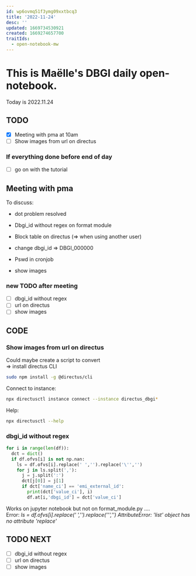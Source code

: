 ```yaml
---
id: wp6ovmq51f3ymg09xxtbcq3
title: '2022-11-24'
desc: ''
updated: 1669734530921
created: 1669274657700
traitIds:
  - open-notebook-mw
---
```


# This is Maëlle's DBGI daily open-notebook.

Today is 2022.11.24


## TODO
- [x] Meeting with pma at 10am
- [ ] Show images from url on directus

### If everything done before end of day
- [ ] go on with the tutorial

## Meeting with pma
To discuss:         
- dot problem resolved
- Dbgi_id without regex on format module
- Block table on directus (=> when using another user)
- change dbgi_id => DBGI_000000
- Pswd in cronjob

- show images

### new TODO after meeting
- [ ] dbgi_id without regex
- [ ] url on directus
- [ ] show images

## CODE

### Show images from url on directus
Could maybe create a script to convert        
=> install directus CLI
```bash       
sudo npm install -g @directus/cli
```

Connect to instance:      
```bash
npx directusctl instance connect --instance directus_dbgi*
``` 

Help:  
```bash
npx directusctl --help
```

### dbgi_id without regex

```python
for i in range(len(df)):          
  dct = dict()         
  if df.ofvs[i] is not np.nan:       
    ls = df.ofvs[i].replace(' ','').replace('\'','')        
    for j in ls.split(','):        
      j = j.split(':')         
      dct[j[0]] = j[1]          
      if dct['name_ci'] == 'emi_external_id':           
        print(dct['value_ci'], i)        
        df.at[i,'dbgi_id'] = dct['value_ci']      
```  

Works on jupyter notebook but not on format_module.py ....         
Error: *ls = df.ofvs[i].replace(' ','').replace('\'','')  AttributeError: 'list' object has no attribute 'replace'*


## TODO NEXT
- [ ] dbgi_id without regex
- [ ] url on directus
- [ ] show images
